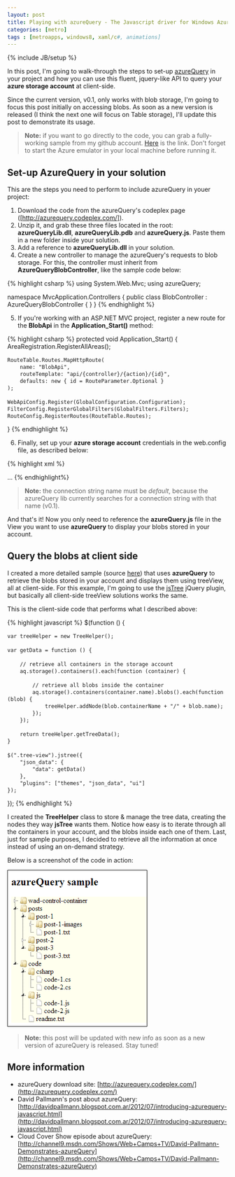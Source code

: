 ```yaml
---
layout: post
title: Playing with azureQuery - The Javascript driver for Windows Azure
categories: [metro]
tags : [metroapps, windows8, xaml/c#, animations]
---
```


{% include JB/setup %}

In this post, I'm going to walk-through the steps to set-up [azureQuery](http://azurequery.codeplex.com/) in your project and how you can use this fluent, jquery-like API to query your **azure storage account** at client-side.

Since the current version, v0.1, only works with blob storage, I'm going to focus this post initially on accessing blobs. As soon as a new version is released (I think the next one will focus on Table storage), I'll update this post to demonstrate its usage.

> **Note:** if you want to go directly to the code, you can grab a fully-working sample from my github account. [Here](https://github.com/nanovazquez/azure-query-sample) is the link. Don't forget to start the Azure emulator in your local machine before running it.

## Set-up AzureQuery in your solution

This are the steps you need to perform to include azureQuery in youer project:

1. Download the code from the azureQuery's codeplex page ([http://azurequery.codeplex.com/]).
2. Unzip it, and grab these three files located in the root: **azureQueryLib.dll**, **azureQueryLib.pdb** and **azureQuery.js**. Paste them in a new folder inside your solution.
3. Add a reference to **azureQueryLib.dll** in your solution.
4. Create a new controller to manage the azureQuery's requests to blob storage. For this, the controller must inherit from **AzureQueryBlobController**, like the sample code below:

{% highlight csharp %}
using System.Web.Mvc;
using azureQuery;

namespace MvcApplication.Controllers
{
    public class BlobController : AzureQueryBlobController { }
}
{% endhighlight %}

5. If you're working with an ASP.NET MVC project, register a new route for the **BlobApi** in the **Application_Start()** method:

{% highlight csharp %}
protected void Application_Start()
{
    AreaRegistration.RegisterAllAreas();

    RouteTable.Routes.MapHttpRoute(
        name: "BlobApi",
        routeTemplate: "api/{controller}/{action}/{id}",
        defaults: new { id = RouteParameter.Optional }
    );

    WebApiConfig.Register(GlobalConfiguration.Configuration);
    FilterConfig.RegisterGlobalFilters(GlobalFilters.Filters);
    RouteConfig.RegisterRoutes(RouteTable.Routes);
}
{% endhighlight %}

6. Finally, set up your **azure storage account** credentials in the web.config file, as described below:

{% highlight xml %}
<?xml version="1.0" encoding="utf-8"?>
<configuration>
  <connectionStrings>
    <!-- development connection string -->
    <add name="default" connectionString="UseDevelopmentStorage=true" />
    <!-- production connection string -->
    <!--<add name="default" connectionString="DefaultEndpointsProtocol=http;AccountName=[storage-account-name];AccountKey=[storage-account-key]"/>-->
  </connectionStrings>
  ...
</configuration>
{% endhighlight%}

> **Note:** the connection string name must be *default*, because the azureQuery lib currently searches for a connection string with that name (v0.1).

And that's it! Now you only need to reference the **azureQuery.js** file in the View you want to use **azureQuery** to display your blobs stored in your account.

## Query the blobs at client side

I created a more detailed sample (source [here](https://github.com/nanovazquez/azure-query-sample)) that uses **azureQuery** to retrieve the blobs stored in your account and displays them using treeView, all at client-side. For this example, I'm going to use the [jsTree](http://www.jstree.com/) jQuery plugin, but basically all client-side treeView solutions works the same.

This is the client-side code that performs what I described above:

{% highlight javascript %}
$(function () {

    var treeHelper = new TreeHelper();

    var getData = function () {

        // retrieve all containers in the storage account
        aq.storage().containers().each(function (container) {

            // retrieve all blobs inside the container
            aq.storage().containers(container.name).blobs().each(function (blob) {
                treeHelper.addNode(blob.containerName + "/" + blob.name);
            });
        });

        return treeHelper.getTreeData();
    }

    $(".tree-view").jstree({
        "json_data": {
            "data": getData()
        },
        "plugins": ["themes", "json_data", "ui"]
    });
});
{% endhighlight %}

I created the **TreeHelper** class to store & manage the tree data, creating the nodes they way **jsTree** wants them. Notice how easy is to iterate through all the containers in your account, and the blobs inside each one of them. Last, just for sample purposes, I decided to retrieve all the information at once instead of using an on-demand strategy. 

Below is a screenshot of the code in action:

![](https://github.com/nanovazquez/nanovazquez.github.com/raw/master/_posts/playing-with-azure-query/blob-storage-jstree.png)

> **Note:** this post will be updated with new info as soon as a new version of azureQuery is released. Stay tuned!

## More information

* azureQuery download site: [http://azurequery.codeplex.com/](http://azurequery.codeplex.com/)
* David Pallmann's post about azureQuery: [http://davidpallmann.blogspot.com.ar/2012/07/introducing-azurequery-javascript.html](http://davidpallmann.blogspot.com.ar/2012/07/introducing-azurequery-javascript.html)
* Cloud Cover Show episode about azureQuery: [http://channel9.msdn.com/Shows/Web+Camps+TV/David-Pallmann-Demonstrates-azureQuery](http://channel9.msdn.com/Shows/Web+Camps+TV/David-Pallmann-Demonstrates-azureQuery)